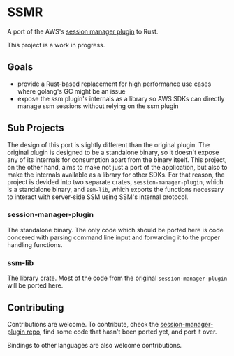 # SSMR

A port of the AWS's [session manager plugin](https://github.com/aws/session-manager-plugin) to Rust.

This project is a work in progress.

## Goals

- provide a Rust-based replacement for high performance use cases where golang's GC might be an issue
- expose the ssm plugin's internals as a library so AWS SDKs can directly manage ssm sessions without relying on the ssm plugin

## Sub Projects

The design of this port is slightly different than the original plugin. The original plugin is designed to be a standalone binary, so it doesn't expose any of its internals for consumption apart from the binary itself. This project, on the other hand, aims to make not just a port of the application, but also to make the internals available as a library for other SDKs. For that reason, the project is devided into two separate crates, `session-manager-plugin`, which is a standalone binary, and `ssm-lib`, which exports the functions necessary to interact with server-side SSM using SSM's internal protocol.

### session-manager-plugin

The standalone binary. The only code which should be ported here is code concered with parsing command line input and forwarding it to the proper handling functions.

### ssm-lib

The library crate. Most of the code from the original `session-manager-plugin` will be ported here.

## Contributing

Contributions are welcome. To contribute, check the [session-manager-plugin repo](https://github.com/aws/session-manager-plugin), find some code that hasn't been ported yet, and port it over.

Bindings to other languages are also welcome contributions.
